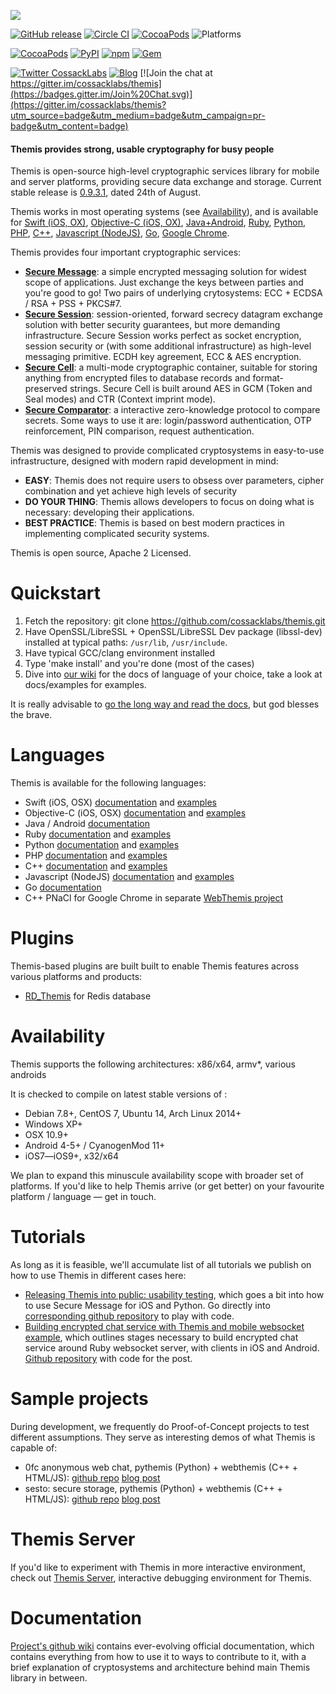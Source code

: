 ![](https://github.com/cossacklabs/themis/wiki/images/logo.png)

[![GitHub release](https://img.shields.io/github/release/cossacklabs/themis.svg)](https://github.com/cossacklabs/themis/releases/latest)
[![Circle CI](https://circleci.com/gh/cossacklabs/themis/tree/master.svg?style=shield)](https://circleci.com/gh/cossacklabs/themis)
[![CocoaPods](https://img.shields.io/cocoapods/l/themis.svg)](https://github.com/cossacklabs/themis/blob/master/LICENSE)
![Platforms](https://img.shields.io/badge/platform-Android%20%7C%20iOS%20%7C%20OS%20X%20%7C%20Linux%20%7C%20Windows%7C%20Java-green.svg)

[![CocoaPods](https://img.shields.io/cocoapods/v/themis.svg)](https://cocoapods.org/pods/themis)
[![PyPI](https://img.shields.io/pypi/v/pythemis.svg)](https://pypi.python.org/pypi?%3Aaction=search&term=pythemis&submit=search)
[![npm](https://img.shields.io/npm/v/jsthemis.svg)](https://www.npmjs.com/package/jsthemis)
[![Gem](https://img.shields.io/gem/v/rubythemis.svg)](https://rubygems.org/gems/rubythemis)

[![Twitter CossackLabs](https://img.shields.io/badge/twitter-cossacklabs-fbb03b.svg)](http://twitter.com/cossacklabs)
[![Blog](https://img.shields.io/badge/blog-cossacklabs.com-7a7c98.svg)](https://cossacklabs.com/)
[![Join the chat at https://gitter.im/cossacklabs/themis](https://badges.gitter.im/Join%20Chat.svg)](https://gitter.im/cossacklabs/themis?utm_source=badge&utm_medium=badge&utm_campaign=pr-badge&utm_content=badge)

#### Themis provides strong, usable cryptography for busy people

Themis is open-source high-level cryptographic services library for mobile and server platforms, providing secure data exchange and  storage. Current stable release is [0.9.3.1](https://github.com/cossacklabs/themis/releases/tag/0.9.3.1), dated 24th of August.

Themis works in most operating systems (see [Availability](https://github.com/cossacklabs/themis#availability)), and is available for [Swift (iOS, OX)](https://github.com/cossacklabs/themis/wiki/Swift-Howto), [Objective-C (iOS, OX)](https://github.com/cossacklabs/themis/wiki/Objective-C-Howto), [Java+Android](https://github.com/cossacklabs/themis/wiki/Java-and-Android-Howto),  [Ruby](https://github.com/cossacklabs/themis/wiki/Ruby-Howto),  [Python](https://github.com/cossacklabs/themis/wiki/Python-Howto), 
[PHP](https://github.com/cossacklabs/themis/wiki/PHP-Howto), 
[C++](https://github.com/cossacklabs/themis/wiki/CPP-Howto), 
[Javascript (NodeJS)](https://github.com/cossacklabs/themis/wiki/NodeJS-Howto), [Go](https://github.com/cossacklabs/themis/wiki/Go-HowTo),
[Google Chrome](https://github.com/cossacklabs/webthemis). 

Themis provides four important cryptographic services:

* **[Secure Message](https://github.com/cossacklabs/themis/wiki/Secure-Message-cryptosystem)**: a simple encrypted messaging solution for widest scope of applications. Just exchange the keys between parties and you're good to go! Two pairs of underlying crytosystems: ECC + ECDSA / RSA + PSS + PKCS#7. 
* **[Secure Session](https://github.com/cossacklabs/themis/wiki/Secure-Session-cryptosystem)**: session-oriented, forward secrecy datagram exchange solution with better security guarantees, but more demanding infrastructure. Secure Session works perfect as socket encryption, session security or (with some additional infrastructure) as high-level messaging primitive. ECDH key agreement, ECC & AES encryption.
* **[Secure Cell](https://github.com/cossacklabs/themis/wiki/Secure-Cell-cryptosystem)**: a multi-mode cryptographic container, suitable for storing anything from encrypted files to database records and format-preserved strings. Secure Cell is built around AES in GCM (Token and Seal modes) and CTR (Context imprint mode).
* **[Secure Comparator](https://github.com/cossacklabs/themis/wiki/Secure-Comparator-cryptosystem)**: a interactive zero-knowledge protocol to compare secrets. Some ways to use it are: login/password authentication, OTP reinforcement, PIN comparison, request authentication.

Themis was designed to provide complicated cryptosystems in easy-to-use infrastructure, designed with modern rapid development in mind:
* **EASY**: Themis does not require users to obsess over parameters, cipher combination and yet achieve high levels of security
* **DO YOUR THING**: Themis allows developers to focus on doing what is necessary: developing their applications. 
* **BEST PRACTICE**: Themis is based on best modern practices in implementing complicated security systems.

Themis is open source, Apache 2 Licensed. 

# Quickstart

1. Fetch the repository: git clone https://github.com/cossacklabs/themis.git
2. Have OpenSSL/LibreSSL + OpenSSL/LibreSSL Dev package (libssl-dev) installed at typical paths: `/usr/lib`, `/usr/include`. 
3. Have typical GCC/clang environment installed
4. Type 'make install' and you're done (most of the cases)
5. Dive into [our wiki](https://github.com/cossacklabs/themis/wiki) for the docs of language of your choice, take a look at docs/examples for examples. 

It is really advisable to [go the long way and read the docs](https://github.com/cossacklabs/themis/wiki/3.1-Building-and-installing), but god blesses the brave.

# Languages

Themis is available for the following languages: 

- Swift (iOS, OSX) [documentation](https://github.com/cossacklabs/themis/wiki/Swift-Howto) and [examples](https://github.com/cossacklabs/themis/tree/master/docs/examples/swift)
- Objective-C (iOS, OSX) [documentation](https://github.com/cossacklabs/themis/wiki/Objective-C-Howto) and [examples](https://github.com/cossacklabs/themis/tree/master/docs/examples/objc)
- Java / Android [documentation](https://github.com/cossacklabs/themis/wiki/Java-and-Android-Howto)
- Ruby [documentation](https://github.com/cossacklabs/themis/wiki/Ruby-Howto) and [examples](https://github.com/cossacklabs/themis/tree/master/docs/examples/ruby)
- Python [documentation](https://github.com/cossacklabs/themis/wiki/Python-Howto) and [examples](https://github.com/cossacklabs/themis/tree/master/docs/examples/python)
- PHP [documentation](https://github.com/cossacklabs/themis/wiki/PHP-Howto) and [examples](https://github.com/cossacklabs/themis/tree/master/docs/examples/php)
- C++ [documentation](https://github.com/cossacklabs/themis/wiki/CPP-Howto) and [examples](https://github.com/cossacklabs/themis/tree/master/docs/examples/c%2B%2B)
- Javascript (NodeJS) [documentation](https://github.com/cossacklabs/themis/wiki/NodeJS-Howto) and [examples](https://github.com/cossacklabs/themis/tree/master/docs/examples/js)
- Go [documentation](https://github.com/cossacklabs/themis/wiki/Go-Howto)
- С++ PNaCl for Google Chrome in separate [WebThemis project](https://github.com/cossacklabs/webthemis)

# Plugins

Themis-based plugins are built built to enable Themis features across various platforms and products: 

- [RD_Themis](https://github.com/cossacklabs/rd_themis) for Redis database

# Availability

Themis supports the following architectures: x86/x64, armv*, various androids

It is checked to compile on latest stable versions of :

* Debian 7.8+, CentOS 7, Ubuntu 14, Arch Linux 2014+
* Windows XP+
* OSX 10.9+
* Android 4-5+ / CyanogenMod 11+
* iOS7—iOS9+, x32/x64

We plan to expand this minuscule availability scope with broader set of platforms. If you'd like to help Themis arrive (or get better) on your favourite platform / language — get in touch.

# Tutorials

As long as it is feasible, we'll accumulate list of all tutorials we publish on how to use Themis in different cases here:

* [Releasing Themis into public: usability testing](https://www.cossacklabs.com/02-usability-testing.html), which goes a bit into how to use Secure Message for iOS and Python. Go directly into [corresponding github repository](https://github.com/cossacklabs/themis-ux-testing) to play with code. 
* [Building encrypted chat service with Themis and mobile websocket example](https://www.cossacklabs.com/building-secure-chat), which outlines stages necessary to build encrypted chat service around Ruby websocket server, with clients in iOS and Android. [Github repository](https://github.com/cossacklabs/mobile-websocket-example) with code for the post.

# Sample projects

During development, we frequently do Proof-of-Concept projects to test different assumptions. They serve as interesting demos of what Themis is capable of:

* 0fc anonymous web chat, pythemis (Python) + webthemis (C++ + HTML/JS): [github repo](https://github.com/cossacklabs/0fc) [blog post](https://cossacklabs.com/building-endtoend-webchat.html)
* sesto: secure storage, pythemis (Python) + webthemis (C++ + HTML/JS): [github repo](https://github.com/cossacklabs/sesto) [blog post](https://cossacklabs.com/presenting-sesto.html)

# Themis Server

If you'd like to experiment with Themis in more interactive environment, check out [Themis Server](https://themis.cossacklabs.com), interactive debugging environment for Themis. 

# Documentation

[Project's github wiki](https://www.github.com/cossacklabs/themis/wiki) contains ever-evolving official documentation, which contains everything from how to use it to ways to contribute to it, with a brief explanation of cryptosystems and architecture behind main Themis library in between. 
